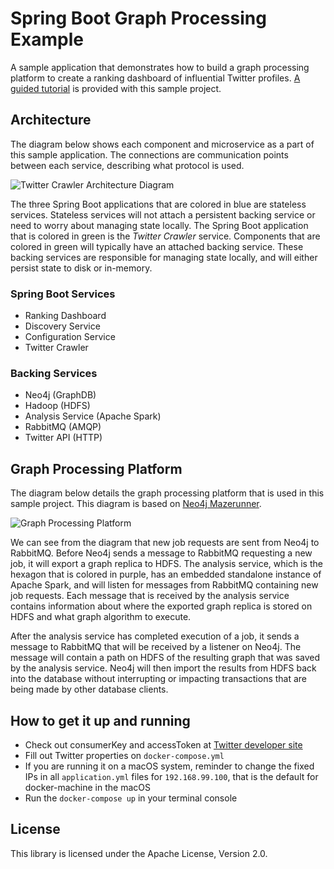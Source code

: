 # Spring Boot Graph Processing Example

A sample application that demonstrates how to build a graph processing platform to create a ranking dashboard of influential Twitter profiles. [A guided tutorial](http://www.kennybastani.com) is provided with this sample project.

## Architecture

The diagram below shows each component and microservice as a part of this sample application. The connections are communication points between each service, describing what protocol is used.


![Twitter Crawler Architecture Diagram](http://i.imgur.com/Efdhofo.png)


The three Spring Boot applications that are colored in blue are stateless services. Stateless services will not attach a persistent backing service or need to worry about managing state locally. The Spring Boot application that is colored in green is the _Twitter Crawler_ service. Components that are colored in green will typically have an attached backing service. These backing services are responsible for managing state locally, and will either persist state to disk or in-memory.

### Spring Boot Services

- Ranking Dashboard
- Discovery Service
- Configuration Service
- Twitter Crawler

### Backing Services

- Neo4j (GraphDB)
- Hadoop (HDFS)
- Analysis Service (Apache Spark)
- RabbitMQ (AMQP)
- Twitter API (HTTP)

## Graph Processing Platform

The diagram below details the graph processing platform that is used in this sample project. This diagram is based on [Neo4j Mazerunner](http://www.github.com/neo4j-contrib/neo4j-mazerunner).

![Graph Processing Platform](http://i.imgur.com/VuQhIG8.png)

We can see from the diagram that new job requests are sent from Neo4j to RabbitMQ. Before Neo4j sends a message to RabbitMQ requesting a new job, it will export a graph replica to HDFS. The analysis service, which is the hexagon that is colored in purple, has an embedded standalone instance of Apache Spark, and will listen for messages from RabbitMQ containing new job requests. Each message that is received by the analysis service contains information about where the exported graph replica is stored on HDFS and what graph algorithm to execute.

After the analysis service has completed execution of a job, it sends a message to RabbitMQ that will be received by a listener on Neo4j. The message will contain a path on HDFS of the resulting graph that was saved by the analysis service. Neo4j will then import the results from HDFS back into the database without interrupting or impacting transactions that are being made by other database clients.

## How to get it up and running 

- Check out consumerKey and accessToken at [Twitter developer site](https://dev.twitter.com)
- Fill out Twitter properties on ```docker-compose.yml```
- If you are running it on a macOS system, reminder to change the fixed IPs in 
all ```application.yml``` files for ```192.168.99.100```, that is the default for docker-machine in the macOS
- Run the ```docker-compose up``` in your terminal console

## License

This library is licensed under the Apache License, Version 2.0.
